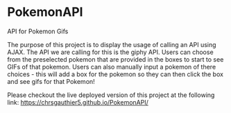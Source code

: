 # PokemonAPI
API for Pokemon Gifs

The purpose of this project is to display the usage of calling an API using AJAX.
The API we are calling for this is the giphy API.  Users can choose from the preselected pokemon that are provided in the boxes to start to see GIFs of that pokemon. 
Users can also manually input a pokemon of there choices - this will add a box for the pokemon so they can then click the box and see gifs for that Pokemon!

Please checkout the live deployed version of this project at the following link:
https://chrsgauthier5.github.io/PokemonAPI/
